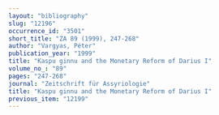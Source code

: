 ```yaml
---
layout: "bibliography"
slug: "12196"
occurrence_id: "3501"
short_title: "ZA 89 (1999), 247-268"
author: "Vargyas, Péter"
publication_year: "1999"
title: "Kaspu ginnu and the Monetary Reform of Darius I"
volume_no_: "89"
pages: "247-268"
journal: "Zeitschrift für Assyriologie"
title: "Kaspu ginnu and the Monetary Reform of Darius I"
previous_item: "12199"
---
```

